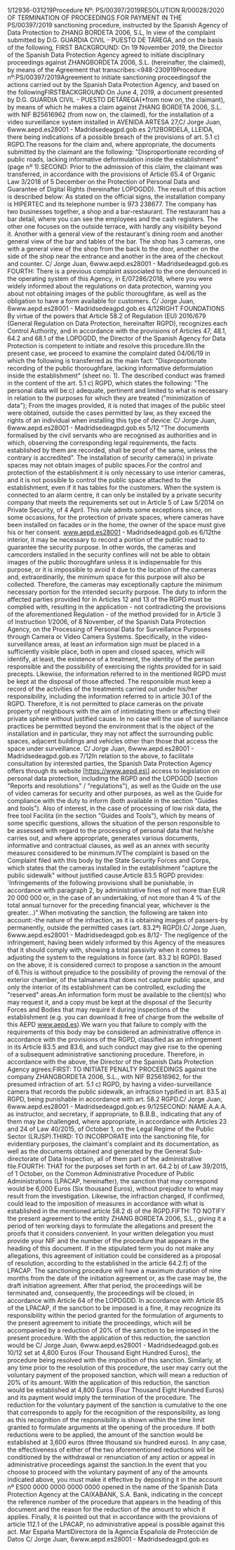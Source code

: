 1/12936-031219Procedure Nº: PS/00397/2019RESOLUTION R/00028/2020 OF TERMINATION OF PROCEEDINGS FOR PAYMENT IN THE PS/00397/2019 sanctioning procedure, instructed by the Spanish Agency of Data Protection to ZHANG BORDETA 2006, S.L, In view of the complaint submitted by D.G. GUARDIA CIVIL - PUESTO DE TÁREGA, and on the basis of the following, FIRST BACKGROUND: On 19 November 2019, the Director of the Spanish Data Protection Agency agreed to initiate disciplinary proceedings against ZHANGBORDETA 2006, S.L.  (hereinafter, the claimed), by means of the Agreement that transcribes:<948-230919Procedure nº:PS/00397/2019Agreement to initiate sanctioning proceedingsof the actions carried out by the Spanish Data Protection Agency, and based on the followingFIRSTBACKGROUND:On June 4, 2019, a document presented by D.G. GUARDIA CIVIL - PUESTO DETÁREGA(\*from now on, the claimant), by means of which he makes a claim against ZHANG BORDETA 2006, S.L. with NIF B25616962 (from now on, the claimed), for the installation of a video surveillance system installed in AVENIDA ARTESA 27,C/ Jorge Juan, 6www.aepd.es28001 - Madridsedeagpd.gob.es
2/12BORDELA, LLEIDA, there being indications of a possible breach of the provisions of art. 5.1 c) RGPD.The reasons for the claim and, where appropriate, the documents submitted by the claimant are the following: "Disproportionate recording of public roads, lacking informative deformulation inside the establishment" (page nº 1).SECOND: Prior to the admission of this claim, the claimant was transferred, in accordance with the provisions of Article 65.4 of Organic Law 3/2018 of 5 December on the Protection of Personal Data and Guarantee of Digital Rights (hereinafter LOPDGDD). The result of this action is described below: As stated on the official signs, the installation company is HIPERTEC and its telephone number is 973 238677. The company has two businesses together, a shop and a bar-restaurant. The restaurant has a bar detail, where you can see the employees and the cash registers. The other one focuses on the outside terrace, with hardly any visibility beyond it. Another with a general view of the restaurant's dining room and another general view of the bar and tables of the bar. The shop has 3 cameras, one with a general view of the shop from the back to the door, another on the side of the shop near the entrance and another in the area of the checkout and counter. C/ Jorge Juan, 6www.aepd.es28001 - Madridsedeagpd.gob.es
FOURTH: There is a previous complaint associated to the one denounced in the operating system of this Agency, in E/07286/2018, where you were widely informed about the regulations on data protection, warning you about not obtaining images of the public thoroughfare, as well as the obligation to have a form available for customers. C/ Jorge Juan, 6www.aepd.es28001 - Madridsedeagpd.gob.es
4/12RIGHT FOUNDATIONS By virtue of the powers that Article 58.2 of Regulation (EU) 2016/679 (General Regulation on Data Protection, hereinafter RGPD), recognizes each Control Authority, and in accordance with the provisions of Articles 47, 48.1, 64.2 and 68.1 of the LOPDGDD, the Director of the Spanish Agency for Data Protection is competent to initiate and resolve this procedure.IIIn the present case, we proceed to examine the complaint dated 04/06/19 in which the following is transferred as the main fact: "Disproportionate recording of the public thoroughfare, lacking informative deformulation inside the establishment" (sheet no. 1). The described conduct was framed in the content of the art. 5.1 c) RGPD, which states the following: "The personal data will be:c) adequate, pertinent and limited to what is necessary in relation to the purposes for which they are treated ("minimization of data"); From the images provided, it is noted that images of the public steel were obtained, outside the cases permitted by law, as they exceed the rights of an individual when installing this type of device: C/ Jorge Juan, 6www.aepd.es28001 - Madridsedeagpd.gob.es
5/12 "The documents formalised by the civil servants who are recognised as authorities and in which, observing the corresponding legal requirements, the facts established by them are recorded, shall be proof of the same, unless the contrary is accredited". The installation of security camera(s) in private spaces may not obtain images of public spaces.For the control and protection of the establishment it is only necessary to use interior cameras, and it is not possible to control the public space attached to the establishment, even if it has tables for the customers. When the system is connected to an alarm centre, it can only be installed by a private security company that meets the requirements set out in Article 5 of Law 5/2014 on Private Security, of 4 April. This rule admits some exceptions since, on some occasions, for the protection of private spaces, where cameras have been installed on facades or in the home, the owner of the space must give his or her consent. www.aepd.es28001 - Madridsedeagpd.gob.es
6/12the interior, it may be necessary to record a portion of the public road to guarantee the security purpose. In other words, the cameras and camcorders installed in the security confines will not be able to obtain images of the public thoroughfare unless it is indispensable for this purpose, or it is impossible to avoid it due to the location of the cameras and, extraordinarily, the minimum space for this purpose will also be collected.   Therefore, the cameras may exceptionally capture the minimum necessary portion for the intended security purpose. The duty to inform the affected parties provided for in Articles 12 and 13 of the RGPD must be complied with, resulting in the application - not contradicting the provisions of the aforementioned Regulation - of the method provided for in Article 3 of Instruction 1/2006, of 8 November, of the Spanish Data Protection Agency, on the Processing of Personal Data for Surveillance Purposes through Camera or Video Camera Systems. Specifically, in the video-surveillance areas, at least an information sign must be placed in a sufficiently visible place, both in open and closed spaces, which will identify, at least, the existence of a treatment, the identity of the person responsible and the possibility of exercising the rights provided for in said precepts.  Likewise, the information referred to in the mentioned RGPD must be kept at the disposal of those affected. The responsible must keep a record of the activities of the treatments carried out under his/her responsibility, including the information referred to in article 30.1 of the RGPD. Therefore, it is not permitted to place cameras on the private property of neighbours with the aim of intimidating them or affecting their private sphere without justified cause. In no case will the use of surveillance practices be permitted beyond the environment that is the object of the installation and in particular, they may not affect the surrounding public spaces, adjacent buildings and vehicles other than those that access the space under surveillance. C/ Jorge Juan, 6www.aepd.es28001 - Madridsedeagpd.gob.es
7/12In relation to the above, to facilitate consultation by interested parties, the Spanish Data Protection Agency offers through its website \[https://www.aepd.es\] access to legislation on personal data protection, including the RGPD and the LOPDGDD (section "Reports and resolutions" / "regulations"), as well as the Guide on the use of video cameras for security and other purposes, as well as the Guide for compliance with the duty to inform (both available in the section "Guides and tools"). Also of interest, in the case of processing of low risk data, the free tool Facilita (in the section "Guides and Tools"), which by means of some specific questions, allows the situation of the person responsible to be assessed with regard to the processing of personal data that he/she carries out, and where appropriate, generates various documents, informative and contractual clauses, as well as an annex with security measures considered to be minimum.IVThe complaint is based on the Complaint filed with this body by the State Security Forces and Corps, which states that the cameras installed in the establishment "capture the public sidewalk" without justified cause.Article 83.5 RGPD provides: 'Infringements of the following provisions shall be punishable, in accordance with paragraph 2, by administrative fines of not more than EUR 20 000 000 or, in the case of an undertaking, of not more than 4 % of the total annual turnover for the preceding financial year, whichever is the greater...)".When motivating the sanction, the following are taken into account:-the nature of the infraction, as it is obtaining images of passers-by permanently, outside the permitted cases (art. 83.2ª) RGPD).C/ Jorge Juan, 6www.aepd.es28001 - Madridsedeagpd.gob.es
8/12- The negligence of the infringement, having been widely informed by this Agency of the measures that it should comply with, showing a total passivity when it comes to adjusting the system to the regulations in force (art. 83.2 b) RGPD). Based on the above, it is considered correct to propose a sanction in the amount of 6.This is without prejudice to the possibility of proving the removal of the exterior chamber, of the talmanera that does not capture public space, and only the interior of its establishment can be controlled, excluding the "reserved" areas.An information form must be available to the client(s) who may request it, and a copy must be kept at the disposal of the Security Forces and Bodies that may require it during inspections of the establishment (e.g. you can download it free of charge from the website of this AEPD www.aepd.es).We warn you that failure to comply with the requirements of this body may be considered an administrative offence in accordance with the provisions of the RGPD, classified as an infringement in its Article 83.5 and 83.6, and such conduct may give rise to the opening of a subsequent administrative sanctioning procedure. Therefore, in accordance with the above, the Director of the Spanish Data Protection Agency agrees:FIRST: TO INITIATE PENALTY PROCEEDINGS against the company ZHANGBORDETA 2006, S.L., with NIF B25616962, for the presumed infraction of art. 5.1 c) RGPD, by having a video-surveillance camera that records the public sidewalk, an infraction typified in art. 83.5 a) RGPD, being punishable in accordance with art. 58.2 RGPD.C/ Jorge Juan, 6www.aepd.es28001 - Madridsedeagpd.gob.es
9/12SECOND: NAME A.A.A. as instructor, and secretary, if appropriate, to B.B.B., indicating that any of them may be challenged, where appropriate, in accordance with Articles 23 and 24 of Law 40/2015, of October 1, on the Legal Regime of the Public Sector (LRJSP).THIRD: TO INCORPORATE into the sanctioning file, for evidentiary purposes, the claimant's complaint and its documentation, as well as the documents obtained and generated by the General Sub-directorate of Data Inspection, all of them part of the administrative file.FOURTH: THAT for the purposes set forth in art. 64.2 b) of Law 39/2015, of 1 October, on the Common Administrative Procedure of Public Administrations (LPACAP, hereinafter), the sanction that may correspond would be 6,000 Euros (Six thousand Euros), without prejudice to what may result from the investigation. Likewise, the infraction charged, if confirmed, could lead to the imposition of measures in accordance with what is established in the mentioned article 58.2 d) of the RGPD.FIFTH: TO NOTIFY the present agreement to the entity ZHANG BORDETA 2006, S.L., giving it a period of ten working days to formulate the allegations and present the proofs that it considers convenient.  In your written delegation you must provide your NIF and the number of the procedure that appears in the heading of this document. If in the stipulated term you do not make any allegations, this agreement of initiation could be considered as a proposal of resolution, according to the established in the article 64.2.f) of the LPACAP. The sanctioning procedure will have a maximum duration of nine months from the date of the initiation agreement or, as the case may be, the draft initiation agreement. After that period, the proceedings will be terminated and, consequently, the proceedings will be closed, in accordance with Article 64 of the LOPDGDD. In accordance with Article 85 of the LPACAP, if the sanction to be imposed is a fine, it may recognize its responsibility within the period granted for the formulation of arguments to the present agreement to initiate the proceedings, which will be accompanied by a reduction of 20% of the sanction to be imposed in the present procedure. With the application of this reduction, the sanction would be C/ Jorge Juan, 6www.aepd.es28001 - Madridsedeagpd.gob.es
10/12 set at 4,800 Euros (Four Thousand Eight Hundred Euros), the procedure being resolved with the imposition of this sanction. Similarly, at any time prior to the resolution of this procedure, the user may carry out the voluntary payment of the proposed sanction, which will mean a reduction of 20% of its amount.   With the application of this reduction, the sanction would be established at 4,800 Euros (Four Thousand Eight Hundred Euros) and its payment would imply the termination of the procedure. The reduction for the voluntary payment of the sanction is cumulative to the one that corresponds to apply for the recognition of the responsibility, as long as this recognition of the responsibility is shown within the time limit granted to formulate arguments at the opening of the procedure. If both reductions were to be applied, the amount of the sanction would be established at 3,600 euros (three thousand six hundred euros). In any case, the effectiveness of either of the two aforementioned reductions will be conditioned by the withdrawal or renunciation of any action or appeal in administrative proceedings against the sanction.In the event that you choose to proceed with the voluntary payment of any of the amounts indicated above, you must make it effective by depositing it in the account nº ES00 0000 0000 0000 0000 opened in the name of the Spanish Data Protection Agency at the CAIXABANK, S.A. Bank, indicating in the concept the reference number of the procedure that appears in the heading of this document and the reason for the reduction of the amount to which it applies. Finally, it is pointed out that in accordance with the provisions of article 112.1 of the LPACAP, no administrative appeal is possible against this act. Mar España MartíDirectora de la Agencia Española de Protección de Datos C/ Jorge Juan, 6www.aepd.es28001 - Madridsedeagpd.gob.es
